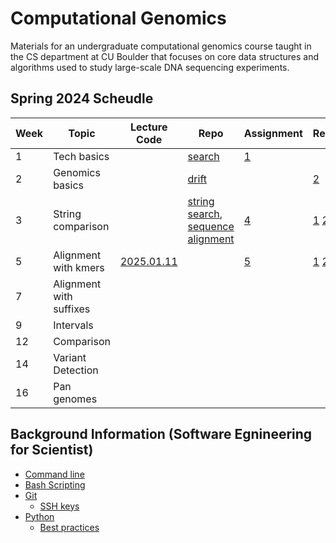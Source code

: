 # Computational Genomics
Materials for an undergraduate computational genomics course taught in the CS
department at CU Boulder that focuses on core data structures and algorithms
used to study large-scale DNA sequencing experiments.

## Spring 2024 Scheudle

| Week | Topic              | Lecture Code | Repo | Assignment | Reading |
|------|--------------------|--------------|------|------------|---------|
| 1    | Tech basics        |  |  [search](https://github.com/ryanlayerlab/search)| [1](https://github.com/ryanlayerlab/compg/blob/main/spring_2025/assignments/Assignment%201_%20Searching.pdf) | |
| 2    | Genomics basics    | | [drift](https://github.com/ryanlayerlab/drift)| | [2](https://github.com/ryanlayerlab/compg/blob/main/spring_2025/assignments/Assignment%202_%20Handling%20Reverse%20Complement.pdf) | [1](https://www.cell.com/current-biology/fulltext/S0960-9822(11)00882-7) |
| 3    | String comparison  | | [string search](https://github.com/ryanlayerlab/string_search), [sequence alignment](https://github.com/ryanlayerlab/sequence_alignment)| [4](https://github.com/ryanlayerlab/compg/blob/main/spring_2025/assignments/Assignment%204%20_%20String%20Search.pdf)| [1](https://dl.acm.org/doi/abs/10.1145/359842.359859) [2](https://icbi.i-med.ac.at/courses/bioinformatics_ex_2021/7265238.pdf) [3](https://icbi.i-med.ac.at/courses/bioinformatics_ex_2021/7265238.pdf)|
| 5    | Alignment with kmers          | [2025.01.11](https://github.com/ryanlayerlab/compg/tree/main/spring_2025/code/20250211) ||[5](https://github.com/ryanlayerlab/compg/blob/main/spring_2025/assignments/Assignment%205%20_%20K-mer%20Index.pdf)| [1](https://www.sciencedirect.com/science/article/abs/pii/S0022283605803602?via%3Dihub) [2](https://academic.oup.com/bioinformatics/article/18/3/440/236636) |
| 7    | Alignment with suffixes       | ||<!-- [6](https://github.com/ryanlayerlab/compg/blob/main/assignments/Assignment%206%20_%20Suffix%20Index.pdf) -->| <!-- [1](https://link.springer.com/article/10.1007/BF01206331) [2](https://dl.acm.org/doi/10.5555/320176.320218) [3](https://academic.oup.com/bioinformatics/article/37/6/744/5941464) -->|
| 9    | Intervals          | ||
| 12    | Comparison        | ||
| 14    | Variant Detection | ||
| 16    | Pan genomes       | ||
## Background Information (Software Egnineering for Scientist)

- [Command line](https://github.com/swe4s/lectures/blob/main/course-material/command-line-notes.pdf)
- [Bash Scripting](https://github.com/swe4s/lectures/blob/main/course-material/shell-scripts-notes.pdf)
- [Git](https://github.com/swe4s/lectures/blob/main/course-material/version-control-git-github.pdf)
  - [SSH keys](https://github.com/swe4s/lectures/blob/main/course-material/authenticating-with-github.pdf) 
- [Python](https://github.com/swe4s/lectures/blob/main/course-material/python-refresher.pdf)
  - [Best practices](https://github.com/swe4s/lectures/blob/main/course-material/best-practices.pdf)
